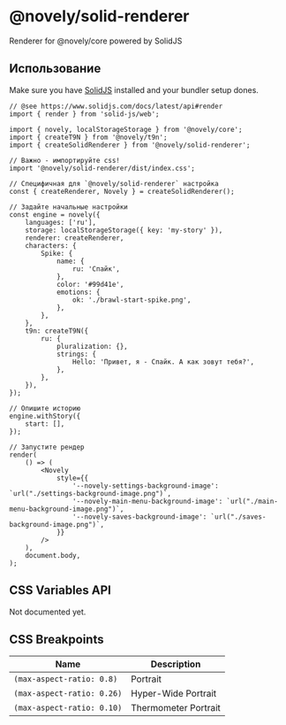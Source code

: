 # @novely/solid-renderer

Renderer for @novely/core powered by SolidJS

## Использование

Make sure you have [SolidJS](https://www.solidjs.com/) installed and your bundler setup dones.

```tsx
// @see https://www.solidjs.com/docs/latest/api#render
import { render } from 'solid-js/web';

import { novely, localStorageStorage } from '@novely/core';
import { createT9N } from '@novely/t9n';
import { createSolidRenderer } from '@novely/solid-renderer';

// Важно - импортируйте css!
import '@novely/solid-renderer/dist/index.css';

// Специфичная для `@novely/solid-renderer` настройка
const { createRenderer, Novely } = createSolidRenderer();

// Задайте начальные настройки
const engine = novely({
	languages: ['ru'],
	storage: localStorageStorage({ key: 'my-story' }),
	renderer: createRenderer,
	characters: {
		Spike: {
			name: {
				ru: 'Спайк',
			},
			color: '#99d41e',
			emotions: {
				ok: './brawl-start-spike.png',
			},
		},
	},
	t9n: createT9N({
		ru: {
			pluralization: {},
			strings: {
				Hello: 'Привет, я - Спайк. А как зовут тебя?',
			},
		},
	}),
});

// Опишите историю
engine.withStory({
	start: [],
});

// Запустите рендер
render(
	() => (
		<Novely
			style={{
				'--novely-settings-background-image': `url("./settings-background-image.png")`,
				'--novely-main-menu-background-image': `url("./main-menu-background-image.png")`,
				'--novely-saves-background-image': `url("./saves-background-image.png")`,
			}}
		/>
	),
	document.body,
);
```

## CSS Variables API

Not documented yet.

## CSS Breakpoints

| Name                       | Description          |
| -------------------------- | -------------------- |
| `(max-aspect-ratio: 0.8)`  | Portrait            |
| `(max-aspect-ratio: 0.26)` | Hyper-Wide Portrait |
| `(max-aspect-ratio: 0.10)` | Thermometer Portrait |
